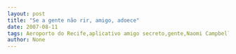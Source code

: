 ```yaml
---
layout: post
title: "Se a gente não rir, amigo, adoece"
date: 2007-08-11
tags: Aeroporto do Recife,aplicativo amigo secreto,gente,Naomi Campbell
author: None
---
```

 